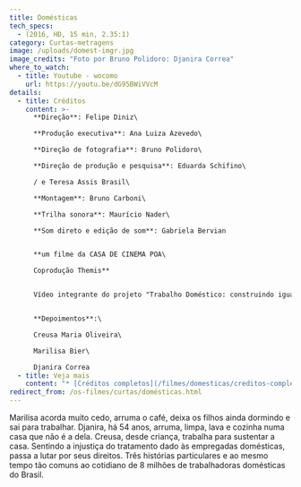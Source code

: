 ```yaml
---
title: Domésticas
tech_specs:
  - (2016, HD, 15 min, 2.35:1)
category: Curtas-metragens
image: /uploads/domest-imgr.jpg
image_credits: "Foto por Bruno Polidoro: Djanira Correa"
where_to_watch:
  - title: Youtube - wocomo
    url: https://youtu.be/dG95BWiVVcM
details:
  - title: Créditos
    content: >-
      **Direção**: Felipe Diniz\

      **Produção executiva**: Ana Luiza Azevedo\

      **Direção de fotografia**: Bruno Polidoro\

      **Direção de produção e pesquisa**: Eduarda Schifino\

      / e Teresa Assis Brasil\

      **Montagem**: Bruno Carboni\

      **Trilha sonora**: Maurício Nader\

      **Som direto e edição de som**: Gabriela Bervian


      **um filme da CASA DE CINEMA POA\

      Coprodução Themis**


      Vídeo integrante do projeto "Trabalho Doméstico: construindo igualdade no Brasil"


      **Depoimentos**:\

      Creusa Maria Oliveira\

      Marilisa Bier\

      Djanira Correa
  - title: Veja mais
    content: "* [Créditos completos](/filmes/domesticas/creditos-completos/)"
redirect_from: /os-filmes/curtas/domésticas.html
---
```

Marilisa acorda muito cedo, arruma o café, deixa os filhos ainda dormindo e sai para trabalhar. Djanira, há 54 anos, arruma, limpa, lava e cozinha numa casa que não é a dela. Creusa, desde criança, trabalha para sustentar a casa. Sentindo a injustiça do tratamento dado às empregadas domésticas, passa a lutar por seus direitos. Três histórias particulares e ao mesmo tempo tão comuns ao cotidiano de 8 milhões de trabalhadoras domésticas do Brasil.
